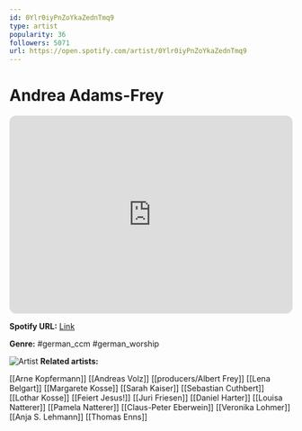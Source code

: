 ```yaml
---
id: 0Ylr0iyPnZoYkaZednTmq9
type: artist
popularity: 36
followers: 5071
url: https://open.spotify.com/artist/0Ylr0iyPnZoYkaZednTmq9
---
```

# Andrea Adams-Frey

<iframe style="border-radius:12px" src="https://open.spotify.com/embed/artist/0Ylr0iyPnZoYkaZednTmq9" width="100%" height="352" frameBorder="0" allowfullscreen="" allow="autoplay; clipboard-write; encrypted-media; fullscreen; picture-in-picture" loading="lazy"></iframe>

**Spotify URL:** [Link](https://open.spotify.com/artist/0Ylr0iyPnZoYkaZednTmq9)

**Genre:**  #german_ccm #german_worship

![Artist](https://i.scdn.co/image/ab6761610000e5ebaf8f78beadbb8dc37a19d7ff)
**Related artists:**

[[Arne Kopfermann]]
[[Andreas Volz]]
[[producers/Albert Frey]]
[[Lena Belgart]]
[[Margarete Kosse]]
[[Sarah Kaiser]]
[[Sebastian Cuthbert]]
[[Lothar Kosse]]
[[Feiert Jesus!]]
[[Juri Friesen]]
[[Daniel Harter]]
[[Louisa Natterer]]
[[Pamela Natterer]]
[[Claus-Peter Eberwein]]
[[Veronika Lohmer]]
[[Anja S. Lehmann]]
[[Thomas Enns]]
